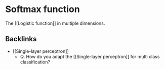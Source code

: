 # Softmax function
The [[Logistic function]] in multiple dimensions.

## Backlinks
* [[Single-layer perceptron]]
	* Q. How do you adapt the [[Single-layer perceptron]] for multi class classification?

<!-- {BearID:95694334-CAE6-48D2-B14A-7418C7259A3C-43256-0000018C27A1A114} -->
